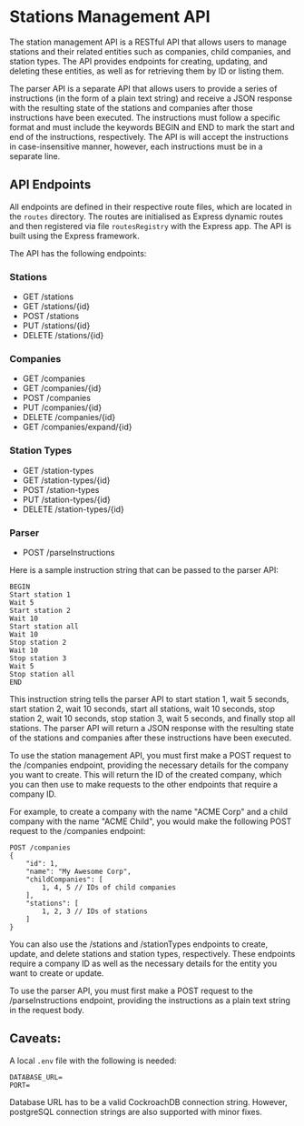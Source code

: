 # Stations Management API
The station management API is a RESTful API that allows users to manage stations and their related entities such as companies, 
child companies, and station types. The API provides endpoints for creating, updating, and deleting these entities, 
as well as for retrieving them by ID or listing them.

The parser API is a separate API that allows users to provide a series of instructions (in the form of a plain text string) 
and receive a JSON response with the resulting state of the stations and companies after those instructions have been executed. 
The instructions must follow a specific format and must include the keywords BEGIN and END to mark the start and end of the instructions, 
respectively. The API is will accept the instructions in case-insensitive manner, however, each instructions must be in
a separate line.

## API Endpoints
All endpoints are defined in their respective route files, which are located in the `routes` directory. 
The routes are initialised as Express dynamic routes and then registered via file `routesRegistry` with the
Express app. The API is built using the Express framework.

The API has the following endpoints:

### Stations
- GET /stations
- GET /stations/{id}
- POST /stations
- PUT /stations/{id}
- DELETE /stations/{id}

### Companies
- GET /companies
- GET /companies/{id}
- POST /companies
- PUT /companies/{id}
- DELETE /companies/{id}
- GET /companies/expand/{id}

### Station Types
- GET /station-types
- GET /station-types/{id}
- POST /station-types
- PUT /station-types/{id}
- DELETE /station-types/{id}

### Parser
- POST /parseInstructions


Here is a sample instruction string that can be passed to the parser API:
    
```
BEGIN
Start station 1
Wait 5
Start station 2
Wait 10
Start station all
Wait 10
Stop station 2
Wait 10
Stop station 3
Wait 5
Stop station all
END
```

This instruction string tells the parser API to start station 1, wait 5 seconds, start station 2, wait 10 seconds, start all stations, wait 10 seconds, stop station 2, wait 10 seconds, stop station 3, wait 5 seconds, and finally stop all stations. The parser API will return a JSON response with the resulting state of the stations and companies after these instructions have been executed.

To use the station management API, you must first make a POST request to the /companies endpoint, providing the necessary details for the company you want to create. This will return the ID of the created company, which you can then use to make requests to the other endpoints that require a company ID.

For example, to create a company with the name "ACME Corp" and a child company with the name "ACME Child", you would make the following POST request to the /companies endpoint:

```
POST /companies
{
    "id": 1,
    "name": "My Awesome Corp",
    "childCompanies": [
        1, 4, 5 // IDs of child companies
    ],
    "stations": [
        1, 2, 3 // IDs of stations
    ]
}
```

You can also use the /stations and /stationTypes endpoints to create, update, and delete stations and station types, respectively. These endpoints require a company ID as well as the necessary details for the entity you want to create or update.

To use the parser API, you must first make a POST request to the /parseInstructions endpoint, providing the instructions as a plain text string in the request body.

## Caveats:

A local `.env` file with the following is needed:

```
DATABASE_URL=
PORT=
```

Database URL has to be a valid CockroachDB connection string.
However, postgreSQL connection strings are also supported with minor fixes.
